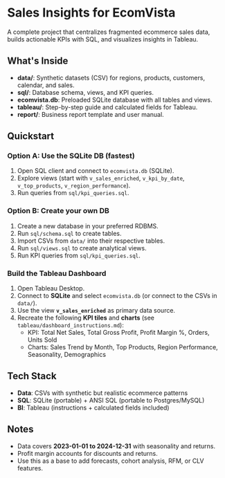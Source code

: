 # Sales Insights for EcomVista

A complete project that centralizes fragmented ecommerce sales data, builds actionable KPIs with SQL, and visualizes insights in Tableau.

## What's Inside
- **data/**: Synthetic datasets (CSV) for regions, products, customers, calendar, and sales.
- **sql/**: Database schema, views, and KPI queries.
- **ecomvista.db**: Preloaded SQLite database with all tables and views.
- **tableau/**: Step-by-step guide and calculated fields for Tableau.
- **report/**: Business report template and user manual.

## Quickstart

### Option A: Use the SQLite DB (fastest)
1. Open SQL client and connect to `ecomvista.db` (SQLite).
2. Explore views (start with `v_sales_enriched`, `v_kpi_by_date`, `v_top_products`, `v_region_performance`).
3. Run queries from `sql/kpi_queries.sql`.

### Option B: Create your own DB
1. Create a new database in your preferred RDBMS.
2. Run `sql/schema.sql` to create tables.
3. Import CSVs from `data/` into their respective tables.
4. Run `sql/views.sql` to create analytical views.
5. Run KPI queries from `sql/kpi_queries.sql`.

### Build the Tableau Dashboard
1. Open Tableau Desktop.
2. Connect to **SQLite** and select `ecomvista.db` (or connect to the CSVs in `data/`).
3. Use the view **`v_sales_enriched`** as primary data source.
4. Recreate the following **KPI tiles** and **charts** (see `tableau/dashboard_instructions.md`):
   - KPI: Total Net Sales, Total Gross Profit, Profit Margin %, Orders, Units Sold
   - Charts: Sales Trend by Month, Top Products, Region Performance, Seasonality, Demographics

## Tech Stack
- **Data**: CSVs with synthetic but realistic ecommerce patterns
- **SQL**: SQLite (portable) + ANSI SQL (portable to Postgres/MySQL)
- **BI**: Tableau (instructions + calculated fields included)

## Notes
- Data covers **2023-01-01 to 2024-12-31** with seasonality and returns.
- Profit margin accounts for discounts and returns.
- Use this as a base to add forecasts, cohort analysis, RFM, or CLV features.

